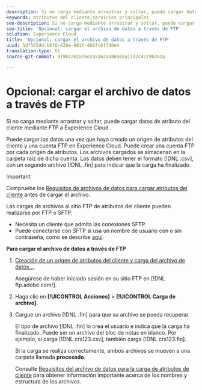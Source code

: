 ```yaml
---
description: Si no carga mediante arrastrar y soltar, puede cargar datos de atributo del cliente mediante FTP a Experience Cloud.
keywords: atributos del cliente;servicios principales
seo-description: Si no carga mediante arrastrar y soltar, puede cargar datos de atributo del cliente mediante FTP a Experience Cloud.
seo-title: 'Opcional: cargar el archivo de datos a través de FTP'
solution: Experience Cloud
title: 'Opcional: cargar el archivo de datos a través de FTP'
uuid: 5df565dd-b6f8-420e-981f-4b6fc6f7d0e4
translation-type: ht
source-git-commit: 979b2202a70e2a5362aa86a65a17d7c4279b3a1a

---
```



# Opcional: cargar el archivo de datos a través de FTP

Si no carga mediante arrastrar y soltar, puede cargar datos de atributo del cliente mediante FTP a Experience Cloud.

Puede cargar los datos una vez que haya creado un origen de atributos del cliente y una cuenta FTP en Experience Cloud. Puede crear una cuenta FTP por cada origen de atributos. Los archivos cargados se almacenan en la carpeta raíz de dicha cuenta. Los datos deben tener el formato [!DNL .csv], con un segundo archivo [!DNL .fin] para indicar que la carga ha finalizado.

>[!IMPORTANT]
>
>Compruebe los [Requisitos de archivos de datos para cargar atributos del cliente](../attributes/crs-data-file.md#concept_DE908F362DF24172BFEF48E1797DAF19) antes de cargar el archivo.


Las cargas de archivos al sitio FTP de atributos del cliente pueden realizarse por FTP o SFTP.

* Necesita un cliente que admita las conexiones SFTP.
* Puede conectarse con SFTP si usa un nombre de usuario con o sin contraseña, como se describe [aquí](https://marketing.adobe.com/resources/help/es_ES/whitepapers/ftp/?f=ftp_sftp_cert_auth).



<!-- <p>Error states - get with Matt and Dave </p> 
<p>What are the most common reasons for doing this? Retail? Do a use case example, then show an AN example. </p> 
<p>You create one FTP per attribute source. Files go to the root folder in that account. The file type .fin is user-created. (For example, upload a .csv then a .fin of the same name, which signals you have completed the upload. https://wiki.corp.adobe.com/display/marketingcloud/Customer+Record+Services#CustomerRecordServices-FileFormats (leverage for doc). Possibly link from FTP File Reqs page to a help file about naming conventions. Need a new file type page for this. Similar content here: https://marketing.adobe.com/resources/help/en_US/reference/c_general_file_structure.html and here: https://marketing.adobe.com/resources/help/en_US/whitepapers/ftp/ftp_datasources.html </p> 
<p>Drag-n-drop and zip functionality for uploads - 1/21/2015. S/b less than 100 megs for drag and drop zip file. Fin file not required for drag/drop. </p> 
<p>Preview Data - shows the last upload (?) </p> 
<p>Need a link to the "instructions" on that information icon with the image. </p> 
<p>Workflow: Drag and drop, validate schema, configure subscription, save/activate. </p> -->
**Para cargar el archivo de datos a través de FTP**

1. [Creación de un origen de atributos del cliente y carga del archivo de datos...](../attributes/t-crs-usecase.md#task_BCC327B2A0EF4A1BBB2934013AB92B78).

   Asegúrese de haber iniciado sesión en su sitio FTP en [!DNL ftp.adobe.com/<sftpname>].

1. Haga clic en **[!UICONTROL Acciones]** &gt; **[!UICONTROL Carga de archivo]**.

1. Cargue un archivo [!DNL .fin] para que su archivo se pueda recuperar.

   El tipo de archivo [!DNL .fin] lo crea el usuario e indica que la carga ha finalizado. Puede ser un archivo del bloc de notas en blanco. Por ejemplo, si carga [!DNL crs123.csv], también carga [!DNL crs123.fin].

   Si la carga se realiza correctamente, ambos archivos se mueven a una carpeta llamada **procesado**.


   Consulte  [Requisitos del archivo de datos para la carga de atributos de cliente](../attributes/crs-data-file.md#concept_DE908F362DF24172BFEF48E1797DAF19) para obtener información importante acerca de los nombres y estructura de los archivos.
